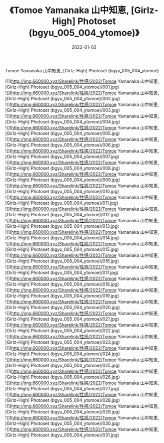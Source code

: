 ﻿---
layout: post
title:  《Tomoe Yamanaka 山中知恵, [Girlz-High] Photoset (bgyu_005_004_ytomoe)》
date:   2022-01-02
img: http://img.660000.xyz/Sharelink/性感/2022/Tomoe Yamanaka 山中知恵, [Girlz-High] Photoset (bgyu_005_004_ytomoe)/000.jpg
categories: [美女, 清纯, 唯美]
---

Tomoe Yamanaka 山中知恵, [Girlz-High] Photoset (bgyu_005_004_ytomoe)

  ![](http://img.660000.xyz/Sharelink/性感/2022/Tomoe Yamanaka 山中知恵, [Girlz-High] Photoset (bgyu_005_004_ytomoe)/001.jpg) <br> ![](http://img.660000.xyz/Sharelink/性感/2022/Tomoe Yamanaka 山中知恵, [Girlz-High] Photoset (bgyu_005_004_ytomoe)/002.jpg) <br> ![](http://img.660000.xyz/Sharelink/性感/2022/Tomoe Yamanaka 山中知恵, [Girlz-High] Photoset (bgyu_005_004_ytomoe)/003.jpg) <br> ![](http://img.660000.xyz/Sharelink/性感/2022/Tomoe Yamanaka 山中知恵, [Girlz-High] Photoset (bgyu_005_004_ytomoe)/004.jpg) <br> ![](http://img.660000.xyz/Sharelink/性感/2022/Tomoe Yamanaka 山中知恵, [Girlz-High] Photoset (bgyu_005_004_ytomoe)/005.jpg) <br> ![](http://img.660000.xyz/Sharelink/性感/2022/Tomoe Yamanaka 山中知恵, [Girlz-High] Photoset (bgyu_005_004_ytomoe)/006.jpg) <br> ![](http://img.660000.xyz/Sharelink/性感/2022/Tomoe Yamanaka 山中知恵, [Girlz-High] Photoset (bgyu_005_004_ytomoe)/007.jpg) <br> ![](http://img.660000.xyz/Sharelink/性感/2022/Tomoe Yamanaka 山中知恵, [Girlz-High] Photoset (bgyu_005_004_ytomoe)/008.jpg) <br> ![](http://img.660000.xyz/Sharelink/性感/2022/Tomoe Yamanaka 山中知恵, [Girlz-High] Photoset (bgyu_005_004_ytomoe)/009.jpg) <br> ![](http://img.660000.xyz/Sharelink/性感/2022/Tomoe Yamanaka 山中知恵, [Girlz-High] Photoset (bgyu_005_004_ytomoe)/010.jpg) <br> ![](http://img.660000.xyz/Sharelink/性感/2022/Tomoe Yamanaka 山中知恵, [Girlz-High] Photoset (bgyu_005_004_ytomoe)/011.jpg) <br> ![](http://img.660000.xyz/Sharelink/性感/2022/Tomoe Yamanaka 山中知恵, [Girlz-High] Photoset (bgyu_005_004_ytomoe)/012.jpg) <br> ![](http://img.660000.xyz/Sharelink/性感/2022/Tomoe Yamanaka 山中知恵, [Girlz-High] Photoset (bgyu_005_004_ytomoe)/013.jpg) <br> ![](http://img.660000.xyz/Sharelink/性感/2022/Tomoe Yamanaka 山中知恵, [Girlz-High] Photoset (bgyu_005_004_ytomoe)/014.jpg) <br> ![](http://img.660000.xyz/Sharelink/性感/2022/Tomoe Yamanaka 山中知恵, [Girlz-High] Photoset (bgyu_005_004_ytomoe)/015.jpg) <br> ![](http://img.660000.xyz/Sharelink/性感/2022/Tomoe Yamanaka 山中知恵, [Girlz-High] Photoset (bgyu_005_004_ytomoe)/016.jpg) <br> ![](http://img.660000.xyz/Sharelink/性感/2022/Tomoe Yamanaka 山中知恵, [Girlz-High] Photoset (bgyu_005_004_ytomoe)/017.jpg) <br> ![](http://img.660000.xyz/Sharelink/性感/2022/Tomoe Yamanaka 山中知恵, [Girlz-High] Photoset (bgyu_005_004_ytomoe)/018.jpg) <br> ![](http://img.660000.xyz/Sharelink/性感/2022/Tomoe Yamanaka 山中知恵, [Girlz-High] Photoset (bgyu_005_004_ytomoe)/019.jpg) <br> ![](http://img.660000.xyz/Sharelink/性感/2022/Tomoe Yamanaka 山中知恵, [Girlz-High] Photoset (bgyu_005_004_ytomoe)/020.jpg) <br> ![](http://img.660000.xyz/Sharelink/性感/2022/Tomoe Yamanaka 山中知恵, [Girlz-High] Photoset (bgyu_005_004_ytomoe)/021.jpg) <br> ![](http://img.660000.xyz/Sharelink/性感/2022/Tomoe Yamanaka 山中知恵, [Girlz-High] Photoset (bgyu_005_004_ytomoe)/022.jpg) <br> ![](http://img.660000.xyz/Sharelink/性感/2022/Tomoe Yamanaka 山中知恵, [Girlz-High] Photoset (bgyu_005_004_ytomoe)/023.jpg) <br> ![](http://img.660000.xyz/Sharelink/性感/2022/Tomoe Yamanaka 山中知恵, [Girlz-High] Photoset (bgyu_005_004_ytomoe)/024.jpg) <br> ![](http://img.660000.xyz/Sharelink/性感/2022/Tomoe Yamanaka 山中知恵, [Girlz-High] Photoset (bgyu_005_004_ytomoe)/025.jpg) <br> ![](http://img.660000.xyz/Sharelink/性感/2022/Tomoe Yamanaka 山中知恵, [Girlz-High] Photoset (bgyu_005_004_ytomoe)/026.jpg) <br> ![](http://img.660000.xyz/Sharelink/性感/2022/Tomoe Yamanaka 山中知恵, [Girlz-High] Photoset (bgyu_005_004_ytomoe)/027.jpg) <br> ![](http://img.660000.xyz/Sharelink/性感/2022/Tomoe Yamanaka 山中知恵, [Girlz-High] Photoset (bgyu_005_004_ytomoe)/028.jpg) <br> ![](http://img.660000.xyz/Sharelink/性感/2022/Tomoe Yamanaka 山中知恵, [Girlz-High] Photoset (bgyu_005_004_ytomoe)/029.jpg) <br> ![](http://img.660000.xyz/Sharelink/性感/2022/Tomoe Yamanaka 山中知恵, [Girlz-High] Photoset (bgyu_005_004_ytomoe)/030.jpg) <br> ![](http://img.660000.xyz/Sharelink/性感/2022/Tomoe Yamanaka 山中知恵, [Girlz-High] Photoset (bgyu_005_004_ytomoe)/031.jpg) <br>
